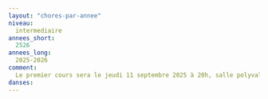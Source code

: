 ```yaml
---
layout: "chores-par-annee"
niveau:
  intermediaire
annees_short:
  2526
annees_long:
  2025-2026
comment:
  Le premier cours sera le jeudi 11 septembre 2025 à 20h, salle polyvalente de l'Yvette, 8 Route d'Yvette, 78320 Lévis-Saint-Nom.
danses:
---
```

